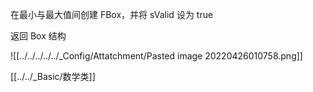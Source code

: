 
在最小与最大值间创建 FBox，并将 sValid 设为 true

返回 Box 结构

![[../../../../../_Config/Attatchment/Pasted image 20220426010758.png]]



[[../../_Basic/数学类]]
